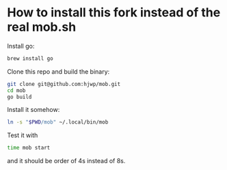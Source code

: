 # How to install this fork instead of the real mob.sh


Install go:

```sh
brew install go
```

Clone this repo and build the binary:

```sh
git clone git@github.com:hjwp/mob.git
cd mob
go build
```


Install it somehow:

```sh
ln -s "$PWD/mob" ~/.local/bin/mob
```

Test it with

```sh
time mob start
```

and it should be order of 4s instead of 8s.

